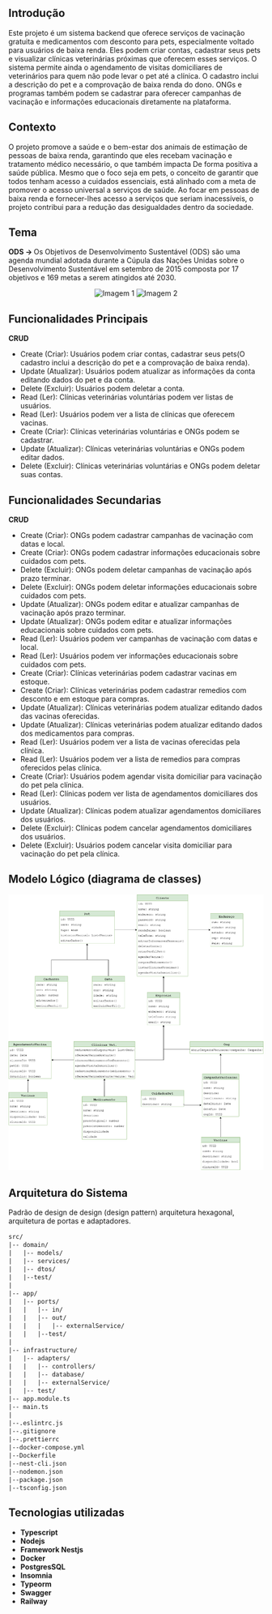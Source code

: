 ## Introdução

Este projeto é um sistema backend que oferece serviços de vacinação gratuita e medicamentos com desconto para pets, especialmente voltado para usuários de baixa renda. Eles podem criar contas, cadastrar seus pets e visualizar clínicas veterinárias próximas que oferecem esses serviços. O sistema permite ainda o agendamento de visitas domiciliares de veterinários para quem não pode levar o pet até a clínica. O cadastro inclui a descrição do pet e a comprovação de baixa renda do dono. ONGs e programas também podem se cadastrar para oferecer campanhas de vacinação e informações educacionais diretamente na plataforma.

## Contexto
O projeto promove a saúde e o bem-estar dos animais de estimação de pessoas de baixa renda, garantindo que eles recebam vacinação e tratamento médico necessário, o que também impacta De forma positiva a saúde pública. Mesmo que o foco seja em pets, o conceito de garantir que todos tenham acesso a cuidados essenciais, está alinhado com a meta de promover o acesso universal a serviços de saúde. Ao focar em pessoas de baixa renda e fornecer-lhes acesso a serviços que seriam inacessíveis, o projeto contribui para a redução das desigualdades dentro da sociedade.

## Tema
<strong>ODS -> </strong>
Os Objetivos de Desenvolvimento Sustentável (ODS) são uma agenda mundial adotada durante a Cúpula das Nações Unidas sobre o Desenvolvimento Sustentável em setembro de 2015 composta por 17 objetivos e 169 metas a serem atingidos até 2030.
<p align="center">
<img src="https://encrypted-tbn0.gstatic.com/images?q=tbn:ANd9GcTgO1rfnxc-yCeCYfvC3fNfAUJRAQMs_HOv_g&s" alt="Imagem 1">
  <img src="https://encrypted-tbn0.gstatic.com/images?q=tbn:ANd9GcTYRf4cBW7AZ1sT21E16IMw01LmKpNNsAnQig&s" alt="Imagem 2">
</p>

## Funcionalidades Principais
<strong>CRUD</strong>
* Create (Criar): Usuários podem criar contas, cadastrar seus pets(O cadastro inclui a descrição do pet e a comprovação de baixa renda). 
* Update (Atualizar): Usuários podem atualizar as informações da conta editando dados do pet e da conta.
* Delete (Excluir): Usuários podem deletar a conta.
* Read (Ler): Clínicas veterinárias voluntárias podem ver listas de usuários. 
* Read (Ler): Usuários podem ver a lista de clínicas que oferecem vacinas.
* Create (Criar): Clínicas veterinárias voluntárias e ONGs podem se cadastrar.
* Update (Atualizar): Clínicas veterinárias voluntárias e ONGs podem editar dados.
* Delete (Excluir): Clínicas veterinárias voluntárias e ONGs podem deletar suas contas.
  

## Funcionalidades Secundarias
<strong>CRUD</strong>
* Create (Criar): ONGs podem cadastrar campanhas de vacinação com datas e local.
* Create (Criar): ONGs podem cadastrar informações educacionais sobre cuidados com pets.
* Delete (Excluir): ONGs podem deletar campanhas de vacinação após prazo terminar.
* Delete (Excluir): ONGs podem deletar informações educacionais sobre cuidados com pets.
* Update (Atualizar): ONGs podem editar e atualizar campanhas de vacinação após prazo terminar.
* Update (Atualizar): ONGs podem editar e atualizar informações educacionais sobre cuidados com pets.
* Read (Ler): Usuários podem ver campanhas de vacinação com datas e local.
* Read (Ler): Usuários podem ver informações educacionais sobre cuidados com pets.
* Create (Criar): Clínicas veterinárias podem cadastrar vacinas em estoque.
* Create (Criar): Clínicas veterinárias podem cadastrar remedios com desconto e em estoque para compras.
* Update (Atualizar): Clínicas veterinárias podem atualizar editando dados das vacinas oferecidas.
* Update (Atualizar): Clínicas veterinárias podem atualizar editando dados dos medicamentos para compras.
* Read (Ler): Usuários podem ver a lista de vacinas oferecidas pela clínica.
* Read (Ler): Usuários podem ver a lista de remedios para compras oferecidos pelas clínica.
* Create (Criar): Usuários podem agendar visita domiciliar para vacinação do pet pela clínica.
* Read (Ler): Clínicas podem ver lista de agendamentos domiciliares dos usuários.
* Update (Atualizar): Clínicas podem atualizar agendamentos domiciliares dos usuários.
* Delete (Excluir): Clínicas podem cancelar agendamentos domiciliares dos usuários.
* Delete (Excluir): Usuários podem cancelar visita domiciliar para vacinação do pet pela clínica.

## Modelo Lógico (diagrama de classes)

<p align="center">
<img src="assets/digramaClassePetLivre.drawio.png" alt="Imagem 1">
</p>

## Arquitetura do Sistema
Padrão de design de design (design pattern) arquitetura hexagonal, arquitetura de portas e adaptadores.
```
src/
|-- domain/
|   |-- models/
|   |-- services/
|   |-- dtos/
|   |--test/
|
|-- app/
|   |-- ports/
|   |   |-- in/
|   |   |-- out/
|   |   |   |-- externalService/
|   |   |--test/
|
|-- infrastructure/
|   |-- adapters/
|   |   |-- controllers/
|   |   |-- database/
|   |   |-- externalService/
|   |-- test/
|-- app.module.ts
|-- main.ts
|
|--.eslintrc.js
|--.gitignore
|--.prettierrc
|--docker-compose.yml
|--Dockerfile
|--nest-cli.json
|--nodemon.json
|--package.json
|--tsconfig.json
```

## Tecnologias utilizadas

* <strong>Typescript</strong>
* <strong>Nodejs</strong>
* <strong>Framework Nestjs</strong>
* <strong>Docker</strong>
* <strong>PostgresSQL</strong>
* <strong>Insomnia</strong>
* <strong>Typeorm</strong>
* <strong>Swagger</strong>
* <strong>Railway</strong>
